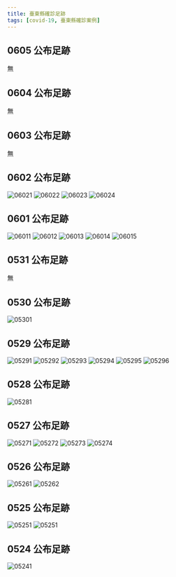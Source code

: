 ```yaml
---
title: 臺東縣確診足跡
tags: [covid-19, 臺東縣確診案例]
---
```

## 0605 公布足跡
無

## 0604 公布足跡
無

## 0603 公布足跡
無
## 0602 公布足跡
![06021](https://scontent.ftpe8-1.fna.fbcdn.net/v/t1.6435-9/188677608_3799253506863680_1345260192078248095_n.jpg?_nc_cat=105&ccb=1-3&_nc_sid=730e14&_nc_ohc=20aa49dg1qAAX8KuR7O&_nc_ht=scontent.ftpe8-1.fna&oh=b2c527e104228e695fad7746940c9b88&oe=60DED68A)
![06022](https://scontent.ftpe8-4.fna.fbcdn.net/v/t1.6435-9/190312239_3799253536863677_4390284771789354334_n.jpg?_nc_cat=104&ccb=1-3&_nc_sid=730e14&_nc_ohc=nTg95dyYCoQAX8J8J2u&_nc_ht=scontent.ftpe8-4.fna&oh=3b1e5ac20e166f228aa5b0127e6cf550&oe=60DEE22D)
![06023](https://scontent.ftpe8-1.fna.fbcdn.net/v/t1.6435-9/190916675_3799253503530347_4060936874398398275_n.jpg?_nc_cat=108&ccb=1-3&_nc_sid=730e14&_nc_ohc=34Mmwnd9gpoAX-YbzVg&_nc_ht=scontent.ftpe8-1.fna&oh=fd8bcf125d6a500bbfea67876b351042&oe=60DB2C60)
![06024](https://scontent.ftpe8-3.fna.fbcdn.net/v/t1.6435-9/193256357_3799253406863690_1991897966349890590_n.jpg?_nc_cat=111&ccb=1-3&_nc_sid=730e14&_nc_ohc=XPz9iHXpbm8AX_QXzgf&_nc_ht=scontent.ftpe8-3.fna&oh=585efb95ee28b85c5f66f2322dc036b6&oe=60DC122E)
## 0601 公布足跡
![06011](https://scontent.ftpe8-4.fna.fbcdn.net/v/t1.6435-9/192755746_3796332713822426_1284768108502345444_n.jpg?_nc_cat=1&ccb=1-3&_nc_sid=730e14&_nc_ohc=F5yAUxw0dGkAX_jMBQN&_nc_ht=scontent.ftpe8-4.fna&oh=093c3687309975151815077c53bcbb8d&oe=60DD0E99)
![06012](https://scontent.ftpe8-4.fna.fbcdn.net/v/t1.6435-9/188548217_3796332743822423_8166832302612857335_n.jpg?_nc_cat=1&ccb=1-3&_nc_sid=730e14&_nc_ohc=OuCt62ezIOcAX-JXv6E&_nc_ht=scontent.ftpe8-4.fna&oh=e10321ae2b6a103af53663fd22d2789f&oe=60DBC392)
![06013](https://scontent.ftpe8-2.fna.fbcdn.net/v/t1.6435-9/189852409_3796332753822422_7411026504399510330_n.jpg?_nc_cat=103&ccb=1-3&_nc_sid=730e14&_nc_ohc=13y67UKIPzIAX_69K1L&_nc_ht=scontent.ftpe8-2.fna&oh=585d0d0258229ab83ffb19dc87eb2ab9&oe=60DCA846)
![06014](https://scontent.ftpe8-1.fna.fbcdn.net/v/t1.6435-9/192666397_3796332767155754_8878966028079188110_n.jpg?_nc_cat=105&ccb=1-3&_nc_sid=730e14&_nc_ohc=_qKcckCNjTQAX_xpVG5&_nc_ht=scontent.ftpe8-1.fna&oh=4053867c11c90292bf671438f433d99e&oe=60DB770E)
![06015](https://scontent.ftpe8-4.fna.fbcdn.net/v/t1.6435-9/189163450_3796332697155761_4084541576005910951_n.jpg?_nc_cat=104&ccb=1-3&_nc_sid=730e14&_nc_ohc=E34ndd2hx3cAX-YptCy&_nc_ht=scontent.ftpe8-4.fna&oh=4340b2063987838493fb53874e483900&oe=60DD3D82)
## 0531 公布足跡
無
## 0530 公布足跡
![05301](https://scontent.ftpe8-2.fna.fbcdn.net/v/t1.6435-9/191714637_3790693104386387_4134114239788008970_n.jpg?_nc_cat=1&ccb=1-3&_nc_sid=730e14&_nc_ohc=Y-Cky_tY7IcAX_STMEP&_nc_ht=scontent.ftpe8-2.fna&oh=0157aa1fc183d7ef23e911cc8a187f07&oe=60D7FA77)
## 0529 公布足跡
![05291](https://scontent.ftpe8-2.fna.fbcdn.net/v/t1.6435-9/189046135_3787564378032593_7395275193407093637_n.jpg?_nc_cat=1&ccb=1-3&_nc_sid=730e14&_nc_ohc=zJly3MFAFjAAX_EoLwU&_nc_ht=scontent.ftpe8-2.fna&oh=ee97a00f32d2a36d03f038e09c092bf1&oe=60D7A499)
![05292](https://scontent.ftpe8-2.fna.fbcdn.net/v/t1.6435-9/192005086_3787564274699270_7352756680819153647_n.jpg?_nc_cat=1&ccb=1-3&_nc_sid=730e14&_nc_ohc=kPmXMqSBFFkAX_4yL9a&_nc_ht=scontent.ftpe8-2.fna&oh=ac6909e074fbff6d43503992dac9802a&oe=60D8B636)
![05293](https://scontent.ftpe8-2.fna.fbcdn.net/v/t1.6435-9/186551806_3787564228032608_5685671859437759861_n.jpg?_nc_cat=1&ccb=1-3&_nc_sid=730e14&_nc_ohc=yNKoPFPMQecAX-YKtth&_nc_ht=scontent.ftpe8-2.fna&oh=a26ffec493d4416eab4776255cc4d117&oe=60D7569C)
![05294](https://scontent.ftpe8-4.fna.fbcdn.net/v/t1.6435-9/192976101_3787564334699264_4970438428852059683_n.jpg?_nc_cat=110&ccb=1-3&_nc_sid=730e14&_nc_ohc=PgLFCTeuuZgAX8MlD65&_nc_ht=scontent.ftpe8-4.fna&oh=351abdcc81af3507027d4b4823e3c119&oe=60D6292E)
![05295](https://scontent.ftpe8-1.fna.fbcdn.net/v/t1.6435-9/190467262_3787564324699265_2019507898782704300_n.jpg?_nc_cat=109&ccb=1-3&_nc_sid=730e14&_nc_ohc=M5FyUF_u2_QAX9lzEtz&_nc_oc=AQlvbH1x-K7-lS1FA2FRm9rss14SHecURTbXcyG-_aeQcK-L1bKQNdI3umVwYdb1qVM&_nc_ht=scontent.ftpe8-1.fna&oh=2e831a37d2cd022b20abc05b7c5b805e&oe=60D6D5A9)
![05296](https://scontent.ftpe8-4.fna.fbcdn.net/v/t1.6435-9/193047454_3787563908032640_5971046463752511736_n.jpg?_nc_cat=104&ccb=1-3&_nc_sid=730e14&_nc_ohc=TACMwrnMQZcAX8SVx3i&_nc_ht=scontent.ftpe8-4.fna&oh=bb4c5d5a6a8ad41ffca6d457306e8538&oe=60D91B01)
## 0528 公布足跡
![05281](https://scontent.ftpe8-2.fna.fbcdn.net/v/t1.6435-9/191225136_3784398155015882_8906195614777547701_n.jpg?_nc_cat=1&ccb=1-3&_nc_sid=730e14&_nc_ohc=9NRnAoKavLcAX_X6EJB&_nc_ht=scontent.ftpe8-2.fna&oh=efd01b9d9282443e0b3b24454d92c525&oe=60D66D1E)
## 0527 公布足跡

![05271](https://scontent.ftpe8-4.fna.fbcdn.net/v/t1.6435-9/187505151_3781416711980693_3202715202210762880_n.jpg?_nc_cat=1&ccb=1-3&_nc_sid=730e14&_nc_ohc=3ScEK6rMrB8AX9ZH8V1&_nc_ht=scontent.ftpe8-4.fna&oh=9d3980b8ba8b428ccd4b56ea9fce2110&oe=60D65B27)
![05272](https://scontent.ftpe8-4.fna.fbcdn.net/v/t1.6435-9/187526335_3781416721980692_280449183324021382_n.jpg?_nc_cat=1&ccb=1-3&_nc_sid=730e14&_nc_ohc=AA_0zqiUdhAAX8T7xAz&_nc_ht=scontent.ftpe8-4.fna&oh=d435ca261244016502ca88468344771a&oe=60D6F962)
![05273](https://scontent.ftpe8-4.fna.fbcdn.net/v/t1.6435-9/186500152_3781416805314017_6559368571633591679_n.jpg?_nc_cat=1&ccb=1-3&_nc_sid=730e14&_nc_ohc=FnCQNWMzN_QAX_hN5yT&_nc_ht=scontent.ftpe8-4.fna&oh=551185ba5755d01f486bfda1e74fb009&oe=60D581F2)
![05274](https://scontent.ftpe8-3.fna.fbcdn.net/v/t1.6435-9/192325923_3781416811980683_8938765350932044161_n.jpg?_nc_cat=106&ccb=1-3&_nc_sid=730e14&_nc_ohc=GBikFUFT1TYAX8M7FvP&_nc_ht=scontent.ftpe8-3.fna&oh=10c0a9b449ee1ab0d63d0194bc6e2bf7&oe=60D34C17)
## 0526 公布足跡
![05261](https://scontent.ftpe8-1.fna.fbcdn.net/v/t1.6435-9/191239495_3778504678938563_6257661664227407209_n.jpg?_nc_cat=1&ccb=1-3&_nc_sid=730e14&_nc_ohc=ShbRPfAoRcoAX8UeB0t&_nc_ht=scontent.ftpe8-1.fna&oh=4609b202f18b77ffc92b75125e9ba61f&oe=60D32E30)
![05262](https://scontent.ftpe8-1.fna.fbcdn.net/v/t1.6435-9/189569197_3778504895605208_8736773854764450455_n.jpg?_nc_cat=1&ccb=1-3&_nc_sid=730e14&_nc_ohc=mstEsv5UhJ4AX95YAUl&_nc_ht=scontent.ftpe8-1.fna&oh=779558ec0501e430b368ac842319487e&oe=60D4A244)
## 0525 公布足跡
![05251](https://scontent.ftpe8-4.fna.fbcdn.net/v/t1.6435-9/186264951_3775271469261884_2045894304138020272_n.jpg?_nc_cat=1&ccb=1-3&_nc_sid=730e14&_nc_ohc=ZNdpNjJEcc4AX_c9VCn&_nc_ht=scontent.ftpe8-4.fna&oh=7b197179c14b0d0d5e52d881907a6e9e&oe=60D18CE0)
![05251](https://scontent.ftpe8-4.fna.fbcdn.net/v/t1.6435-9/189556386_3775271525928545_706956296836460525_n.jpg?_nc_cat=1&ccb=1-3&_nc_sid=730e14&_nc_ohc=dM1Sif1jX64AX_wXhdT&_nc_oc=AQlLGEcFVJiga0PGpU_mh6SH83rtBFbUQVe7YYiAbL5PKNVbNnrDitsx_FZb5T4l8dY&_nc_ht=scontent.ftpe8-4.fna&oh=06d0b57ba230ead3b8d18200ce11f891&oe=60D2CF4B)
 
## 0524 公布足跡
![05241](https://scontent.ftpe8-3.fna.fbcdn.net/v/t1.6435-9/188171828_3772704292851935_9134006292404139020_n.jpg?_nc_cat=111&ccb=1-3&_nc_sid=730e14&_nc_ohc=H0d9JmqlILsAX_Zb1jh&_nc_ht=scontent.ftpe8-3.fna&oh=0606ab310c173eb089c7aa92959e5156&oe=60D15897)
